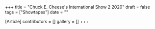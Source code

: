 +++
title = "Chuck E. Cheese's International Show 2 2020"
draft = false
tags = ["Showtapes"]
date = ""

[Article]
contributors = []
gallery = []
+++